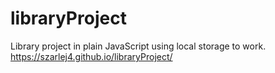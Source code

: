 # libraryProject
Library project in plain JavaScript using local storage to work.
https://szarlej4.github.io/libraryProject/
